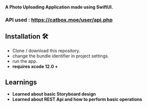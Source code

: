 #### A Photo Uploading Application made using SwiftUI.

### API used : https://catbox.moe/user/api.php

## Installation 🛠
 - Clone / download this repository.
 - change the bundle identifier in project settings.
 - run the app.
 - <b> requires xcode 12.0 + <b>
  
## Learnings  
  - Learned about basic Storyboard design
  - Learned about REST Api and how to perform basic operations
